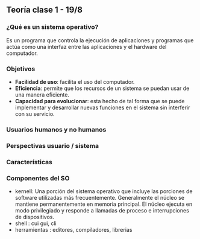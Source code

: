 ## Teoría clase 1 - 19/8
### ¿Qué es un sistema operativo?
Es un programa que controla la ejecución de aplicaciones y programas que actúa como una interfaz entre las aplicaciones y el hardware del computador. 
### Objetivos
- **Facilidad de uso**: facilita el uso del computador.
- **Eficiencia**: permite que los recursos de un sistema se puedan usar de una manera eficiente.
- **Capacidad para evolucionar**: esta hecho de tal forma que se puede implementar y desarrollar nuevas funciones en el sistema sin interferir con su servicio.
### Usuarios humanos y no humanos

### Perspectivas usuario / sistema

### Características 

### Componentes del SO
- kernell: Una porción del sistema operativo que incluye las porciones de software utilizadas más frecuentemente. Generalmente el núcleo se mantiene permanentemente en memoria principal. El núcleo ejecuta en modo privilegiado y responde a llamadas de proceso e interrupciones de dispositivos.
- shell : cui gui, cli
- herramientas : editores, compiladores, librerias
